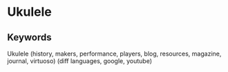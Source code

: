# Ukulele

## Keywords
Ukulele (history, makers, performance, players, blog, resources, magazine, journal, virtuoso) (diff languages, google, youtube)
